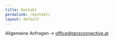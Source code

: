 ```yaml
---
title: Kontakt
permalink: /kontakt/
layout: default
---
```

Allgemeine Anfragen -> office@tanzconnective.at